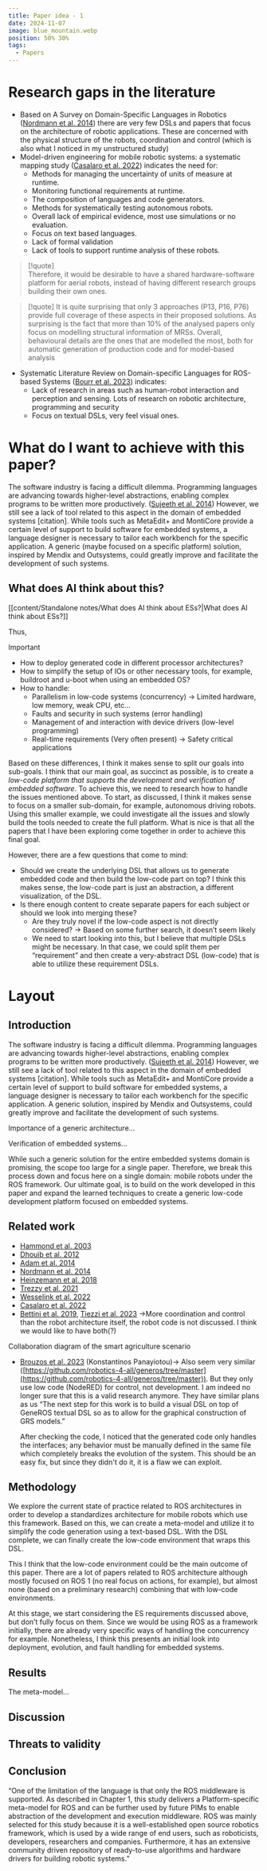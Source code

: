 ```yaml
---
title: Paper idea - 1
date: 2024-11-07
image: blue_mountain.webp
position: 50% 30%
tags:
  - Papers
---
```


# Research gaps in the literature

- Based on A Survey on Domain-Specific Languages in Robotics ([Nordmann et al. 2014](https://link.springer.com/chapter/10.1007/978-3-319-11900-7_17)) there are very few DSLs and papers that focus on the architecture of robotic applications. These are concerned with the physical structure of the robots, coordination and control (which is also what I noticed in my unstructured study)
- Model-driven engineering for mobile robotic systems: a systematic mapping study ([Casalaro et al. 2022](https://doi.org/10.1007/s10270-021-00908-8)) indicates the need for:
	- Methods for managing the uncertainty of units of measure at runtime.
	- Monitoring functional requirements at runtime.
	- The composition of languages and code generators.
	- Methods for systematically testing autonomous robots.
	- Overall lack of empirical evidence, most use simulations or no evaluation.
	- Focus on text based languages.
	- Lack of formal validation
	- Lack of tools to support runtime analysis of these robots.

> [!quote]	
> Therefore, it would be desirable to have a shared hardware-software platform for aerial robots, instead of having different research groups building their own ones.

> [!quote] 
> It is quite surprising that only 3 approaches (P13, P16, P76) provide full coverage of these aspects in their proposed solutions. As surprising is the fact that more than 10% of the analysed papers only focus on modelling structural information of MRSs. Overall, behavioural details are the ones that are modelled the most, both for automatic generation of production code and for model-based analysis

- Systematic Literature Review on Domain-specific Languages for ROS-based Systems ([Bourr  et al. 2023](https://pubblicazioni.unicam.it/handle/11581/484448)) indicates:
	- Lack of research in areas such as human-robot interaction and perception and sensing. Lots of research on robotic architecture, programming and security
	- Focus on textual DSLs, very feel visual ones.
# What do I want to achieve with this paper?

The software industry is facing a difficult dilemma. Programming languages are advancing towards higher-level abstractions, enabling complex programs to be written more productively. ([Sujeeth et al. 2014](https://dl.acm.org/doi/10.1145/2584665)) However, we still see a lack of tool related to this aspect in the domain of embedded systems [citation]. While tools such as MetaEdit+ and MontiCore provide a certain level of support to build software for embedded systems, a language designer is necessary to tailor each workbench for the specific application. A generic (maybe focused on a specific platform) solution, inspired by Mendix and Outsystems, could greatly improve and facilitate the development of such systems.

## What does AI think about this?

[[content/Standalone notes/What does AI think about ESs?|What does AI think about ESs?]]

Thus, 

> [!important]  
> - How to deploy generated code in different processor architectures?
> - How to simplify the setup of IOs or other necessary tools, for example, buildroot and u-boot when using an embedded OS?
> - How to handle:
> 	- Parallelism in low-code systems (concurrency) → Limited hardware, low memory, weak CPU, etc…
> 	- Faults and security in such systems (error handling)
> 	- Management of and interaction with device drivers (low-level programming)
> 	- Real-time requirements (Very often present) → Safety critical applications  

Based on these differences, I think it makes sense to split our goals into sub-goals. I think that our main goal, as succinct as possible, is to create a _low-code platform that supports the development and verification of embedded software_. To achieve this, we need to research how to handle the issues mentioned above. To start, as discussed, I think it makes sense to focus on a smaller sub-domain, for example, autonomous driving robots. Using this smaller example, we could investigate all the issues and slowly build the tools needed to create the full platform. What is nice is that all the papers that I have been exploring come together in order to achieve this final goal.

However, there are a few questions that come to mind:

- Should we create the underlying DSL that allows us to generate embedded code and then build the low-code part on top? I think this makes sense, the low-code part is just an abstraction, a different visualization, of the DSL.
- Is there enough content to create separate papers for each subject or should we look into merging these?
    - Are they truly novel if the low-code aspect is not directly considered? → Based on some further search, it doesn’t seem likely
    - We need to start looking into this, but I believe that multiple DSLs might be necessary. In that case, we could split them per “requirement” and then create a very-abstract DSL (low-code) that is able to utilize these requirement DSLs.

# Layout

## Introduction

The software industry is facing a difficult dilemma. Programming languages are advancing towards higher-level abstractions, enabling complex programs to be written more productively. ([Sujeeth et al. 2014](https://dl.acm.org/doi/10.1145/2584665)) However, we still see a lack of tool related to this aspect in the domain of embedded systems [citation]. While tools such as MetaEdit+ and MontiCore provide a certain level of support to build software for embedded systems, a language designer is necessary to tailor each workbench for the specific application. A generic solution, inspired by Mendix and Outsystems, could greatly improve and facilitate the development of such systems.

Importance of a generic architecture…

Verification of embedded systems…

While such a generic solution for the entire embedded systems domain is promising, the scope too large for a single paper. Therefore, we break this process down and focus here on a single domain: mobile robots under the ROS framework. Our ultimate goal, is to build on the work developed in this paper and expand the learned techniques to create a generic low-code development platform focused on embedded systems.

## Related work

- [Hammond et al. 2003](https://link.springer.com/chapter/10.1007/978-3-540-39815-8_3)
- [Dhouib et al. 2012](https://link.springer.com/chapter/10.1007/978-3-642-34327-8_16)
- [Adam et al. 2014](http://arxiv.org/abs/1412.4714)
- [Nordmann et al. 2014](https://link.springer.com/chapter/10.1007/978-3-319-11900-7_17)
- [Heinzemann et al. 2018](https://ieeexplore.ieee.org/document/8593559/)
- [Trezzy et al. 2021](https://ieeexplore.ieee.org/document/9468864/?arnumber=9468864)
- [Wesselink et al. 2022](https://pure.tue.nl/ws/portalfiles/portal/293023065/Wesselink_B.pdf)
- [Casalaro et al. 2022](https://doi.org/10.1007/s10270-021-00908-8)
- [Bettini et al. 2019](https://doi.org/10.1007/978-3-030-21485-2_8), [Tiezzi et al. 2023](https://pubblicazioni.unicam.it/handle/11581/484448) →More coordination and control than the robot architecture itself, the robot code is not discussed. I think we would like to have both(?)

Collaboration diagram of the smart agriculture scenario

- [Brouzos et al. 2023](https://doi.org/10.1007/s10846-023-01861-y) (Konstantinos Panayiotou)→ Also seem very similar ([https://github.com/robotics-4-all/generos/tree/master](https://github.com/robotics-4-all/generos/tree/master)). But they only use low code (NodeRED) for control, not development. I am indeed no longer sure that this is a valid research anymore. They have similar plans as us “The next step for this work is to build a visual DSL on top of GeneROS textual DSL so as to allow for the graphical construction of GRS models.”  

  After checking the code, I noticed that the generated code only handles the interfaces; any behavior must be manually defined in the same file which completely breaks the evolution of the system. This should be an easy fix, but since they didn't do it, it is a flaw we can exploit.

## Methodology

We explore the current state of practice related to ROS architectures in order to develop a standardizes architecture for mobile robots which use this framework. Based on this, we can create a meta-model and utilize it to simplify the code generation using a text-based DSL. With the DSL complete, we can finally create the low-code environment that wraps this DSL.

This I think that the low-code environment could be the main outcome of this paper. There are a lot of papers related to ROS architecture although mostly focused on ROS 1 (no real focus on actions, for example), but almost none (based on a preliminary research) combining that with low-code environments.

At this stage, we start considering the ES requirements discussed above, but don’t fully focus on them. Since we would be using ROS as a framework initially, there are already very specific ways of handling the concurrency for example. Nonetheless, I think this presents an initial look into deployment, evolution, and fault handling for embedded systems.

## Results

The meta-model…

## Discussion

## Threats to validity

## Conclusion

“One of the limitation of the language is that only the ROS middleware is supported. As described in Chapter 1, this study delivers a Platform-specific meta-model for ROS and can be further used by future PIMs to enable abstraction of the development and execution middleware. ROS was mainly selected for this study because it is a well-established open source robotics framework, which is used by a wide range of end users, such as roboticists, developers, researchers and companies. Furthermore, it has an extensive community driven repository of ready-to-use algorithms and hardware drivers for building robotic systems.”
